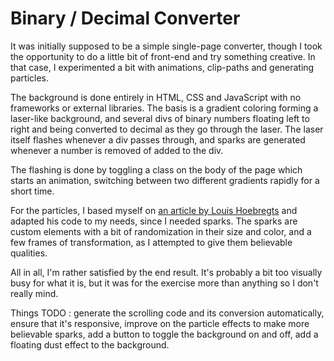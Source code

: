 # Binary / Decimal Converter
It was initially supposed to be a simple single-page converter, though I took the opportunity to do a little bit of front-end and try something creative. In that case, I experimented a bit with animations, clip-paths and generating particles.

The background is done entirely in HTML, CSS and JavaScript with no frameworks or external libraries. The basis is a gradient coloring forming a laser-like background, and several divs of binary numbers floating left to right and being converted to decimal as they go through the laser. The laser itself flashes whenever a div passes through, and sparks are generated whenever a number is removed of added to the div.

The flashing is done by toggling a class on the body of the page which starts an animation, switching between two different gradients rapidly for a short time.

For the particles, I based myself on [an article by Louis Hoebregts](https://css-tricks.com/playing-with-particles-using-the-web-animations-api/) and adapted his code to my needs, since I needed sparks. The sparks are custom elements with a bit of randomization in their size and color, and a few frames of transformation, as I attempted to give them believable qualities.

All in all, I'm rather satisfied by the end result. It's probably a bit too visually busy for what it is, but it was for the exercise more than anything so I don't really mind.

Things TODO : generate the scrolling code and its conversion automatically, ensure that it's responsive, improve on the particle effects to make more believable sparks, add a button to toggle the background on and off, add a floating dust effect to the background.
